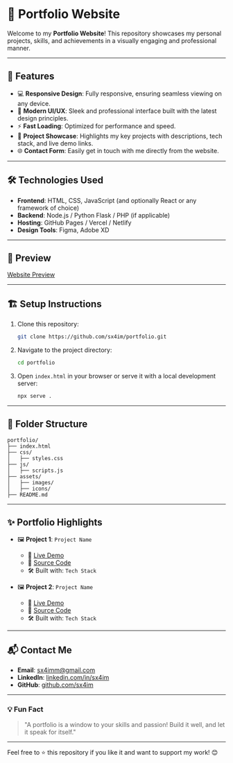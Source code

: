 # 🌟 Portfolio Website

Welcome to my **Portfolio Website**! This repository showcases my personal projects, skills, and achievements in a visually engaging and professional manner.

---

## 🚀 Features

- 💻 **Responsive Design**: Fully responsive, ensuring seamless viewing on any device.
- 🎨 **Modern UI/UX**: Sleek and professional interface built with the latest design principles.
- ⚡ **Fast Loading**: Optimized for performance and speed.
- 📄 **Project Showcase**: Highlights my key projects with descriptions, tech stack, and live demo links.
- 🌐 **Contact Form**: Easily get in touch with me directly from the website.

---

## 🛠️ Technologies Used

- **Frontend**: HTML, CSS, JavaScript (and optionally React or any framework of choice)
- **Backend**: Node.js / Python Flask / PHP (if applicable)
- **Hosting**: GitHub Pages / Vercel / Netlify
- **Design Tools**: Figma, Adobe XD

---

## 📸 Preview

[Website Preview](https://sx4im.github.io/portfolio/)

---

## 🏗️ Setup Instructions

1. Clone this repository:
   ```bash
   git clone https://github.com/sx4im/portfolio.git
   ```
2. Navigate to the project directory:
   ```bash
   cd portfolio
   ```
3. Open `index.html` in your browser or serve it with a local development server:
   ```bash
   npx serve .
   ```

---

## 📂 Folder Structure

```
portfolio/
├── index.html
├── css/
│   ├── styles.css
├── js/
│   ├── scripts.js
├── assets/
│   ├── images/
│   ├── icons/
├── README.md
```

---

## ✨ Portfolio Highlights

- 🖼️ **Project 1**: `Project Name`
  - 🔗 [Live Demo](https://example.com)
  - 📂 [Source Code](https://github.com/sx4im/project1)
  - 🛠️ Built with: `Tech Stack`

- 🖼️ **Project 2**: `Project Name`
  - 🔗 [Live Demo](https://example.com)
  - 📂 [Source Code](https://github.com/sx4im/project2)
  - 🛠️ Built with: `Tech Stack`

---

## 📬 Contact Me

- **Email**: [sx4imm@gmail.com](mailto:sx4imm@gmail.com)
- **LinkedIn**: [linkedin.com/in/sx4im](https://linkedin.com/in/sx4im)
- **GitHub**: [github.com/sx4im](https://github.com/sx4im)

---

### 💡 Fun Fact
> "A portfolio is a window to your skills and passion! Build it well, and let it speak for itself."

---

Feel free to ⭐ this repository if you like it and want to support my work! 😊


